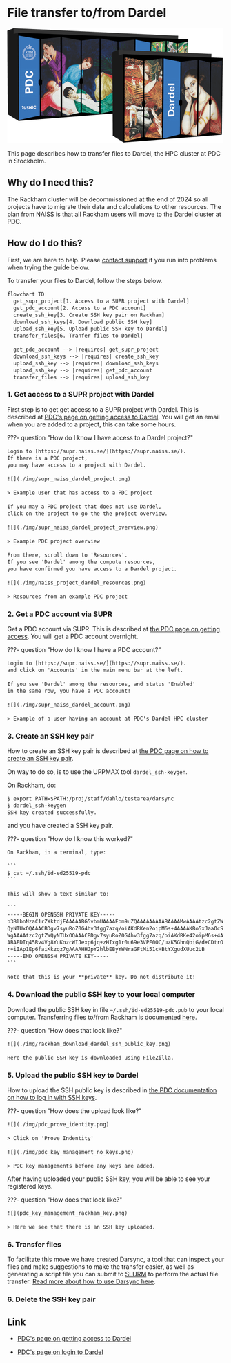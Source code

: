 # File transfer to/from Dardel

![Dardel server racks](./img/dardel_racks.png)

This page describes how to transfer files to Dardel,
the HPC cluster at PDC in Stockholm.

## Why do I need this?

The Rackham cluster will be decommissioned at the end of 2024 
so all projects have to migrate their data and calculations to other resources. 
The plan from NAISS is that all Rackham users will move to 
the Dardel cluster at PDC.

## How do I do this?

First, we are here to help.
Please [contact support](../support.md) if you run into problems
when trying the guide below.

To transfer your files to Dardel, follow the steps below.

```mermaid
flowchart TD
  get_supr_project[1. Access to a SUPR project with Dardel]
  get_pdc_account[2. Access to a PDC account]
  create_ssh_key[3. Create SSH key pair on Rackham]
  download_ssh_keys[4. Download public SSH key]
  upload_ssh_key[5. Upload public SSH key to Dardel]
  transfer_files[6. Tranfer files to Dardel]
  
  get_pdc_account --> |requires| get_supr_project 
  download_ssh_keys --> |requires| create_ssh_key
  upload_ssh_key --> |requires| download_ssh_keys
  upload_ssh_key --> |requires| get_pdc_account
  transfer_files --> |requires| upload_ssh_key
```

### 1. Get access to a SUPR project with Dardel

First step is to get get access to a SUPR project with Dardel.
This is described at [PDC's page on getting access to Dardel](https://www.pdc.kth.se/support/documents/getting_access/get_access.html).
You will get an email when you are added to a project,
this can take some hours.

???- question "How do I know I have access to a Dardel project?"

    Login to [https://supr.naiss.se/](https://supr.naiss.se/).
    If there is a PDC project,
    you may have access to a project with Dardel.

    ![](./img/supr_naiss_dardel_project.png)

    > Example user that has access to a PDC project

    If you may a PDC project that does not use Dardel,
    click on the project to go the the project overview.

    ![](./img/supr_naiss_dardel_project_overview.png)

    > Example PDC project overview

    From there, scroll down to 'Resources'.
    If you see 'Dardel' among the compute resources, 
    you have confirmed you have access to a Dardel project.

    ![](./img/naiss_project_dardel_resources.png)

    > Resources from an example PDC project

### 2. Get a PDC account via SUPR

Get a PDC account via SUPR.
This is described at [the PDC page on getting access](https://www.pdc.kth.se/support/documents/getting_access/get_access.html#supr-account).
You will get a PDC account overnight.

???- question "How do I know I have a PDC account?"

    Login to [https://supr.naiss.se/](https://supr.naiss.se/).
    and click on 'Accounts' in the main menu bar at the left.

    If you see 'Dardel' among the resources, and status 'Enabled'
    in the same row, you have a PDC account!

    ![](./img/supr_naiss_dardel_account.png)

    > Example of a user having an account at PDC's Dardel HPC cluster

### 3. Create an SSH key pair

How to create an SSH key pair is
described  at [the PDC page on how to create an SSH key pair](https://www.pdc.kth.se/support/documents/login/ssh_login.html#how-to-create-ssh-key-pairs).

On way to do so, is to use the UPPMAX tool `dardel_ssh-keygen`.

On Rackham, do:

```
$ export PATH=$PATH:/proj/staff/dahlo/testarea/darsync
$ dardel_ssh-keygen
SSH key created successfully.
```

and you have created a SSH key pair.

???- question "How do I know this worked?"

    On Rackham, in a terminal, type:

    ```
    $ cat ~/.ssh/id-ed25519-pdc
    ```

    This will show a text similar to:

    ```
    -----BEGIN OPENSSH PRIVATE KEY-----
    b3BlbnNzaC1rZXktdjEAAAAABG5vbmUAAAAEbm9uZQAAAAAAAAABAAAAMwAAAAtzc2gtZW
    QyNTUxOQAAACBDgv7syuRoZ0G4hv3fgg7azq/oiAKdRKen2oipM6s+4AAAAKBo5xJaaOcS
    WgAAAAtzc2gtZWQyNTUxOQAAACBDgv7syuRoZ0G4hv3fgg7azq/oiAKdRKe42oipM6s+4A
    ABAEDIq45Rv4Vg8YuKozcWIJexp6jq+zHIxg1r0u69e3VPF0OC/uzK5GhnQbiG/d+CDtrO
    r+iIAp1Ep6faiKkzqz7gAAAAHHJpY2hlbEByYWNraGFtMi51cHBtYXgudXUuc2UB
    -----END OPENSSH PRIVATE KEY-----
    ```

    Note that this is your **private** key. Do not distribute it!

### 4. Download the public SSH key to your local computer

Download the public SSH key in file `~/.ssh/id-ed25519-pdc.pub`
to your local computer.
Transferring files to/from Rackham is documented [here](tranfer_rackham.md).

???- question "How does that look like?"

    ![](./img/rackham_download_dardel_ssh_public_key.png)

    Here the public SSH key is downloaded using FileZilla.

### 5. Upload the public SSH key to Dardel

How to upload the SSH public key is described
in [the PDC documentation on how to log in with SSH keys](https://www.pdc.kth.se/support/documents/login/ssh_login.html).

???- question "How does the upload look like?"

    ![](./img/pdc_prove_identity.png)

    > Click on 'Prove Indentity'

    ![](./img/pdc_key_management_no_keys.png)

    > PDC key managements before any keys are added.

After having uploaded your public SSH key, you will be able to see your registered keys.

???- question "How does that look like?"

    ![](pdc_key_management_rackham_key.png)

    > Here we see that there is an SSH key uploaded.

### 6. Transfer files

To facilitate this move we have created Darsync, 
a tool that can inspect your files and make suggestions 
to make the transfer easier, 
as well as generating a script file you can submit to [SLURM](slurm.md) 
to perform the actual file transfer. 
[Read more about how to use Darsync here](../cluster_guides/darsync.md).

### 6. Delete the SSH key pair


## Link

 * [PDC's page on getting access to Dardel](https://www.pdc.kth.se/support/documents/getting_access/get_access.html)

 * [PDC's page on login to Dardel](https://www.pdc.kth.se/support/documents/login/dardel.html)


